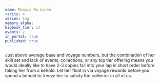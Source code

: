 ```yaml
---
name: Maquis Ro Laren
rarity: 4
series: tng
memory_alpha:
bigbook_tier: 13
events: 2
in_portal: true
published: true
---
```


Just above average base and voyage numbers, but the combination of her skill set and lack of events, collections, or any top tier offering means you would ideally like to have 2-3 copies fall into your lap in short order before taking her from a behold. Let her float in via voyage rewards before you spend a behold to freeze her to satisfy the collector in all of us.
